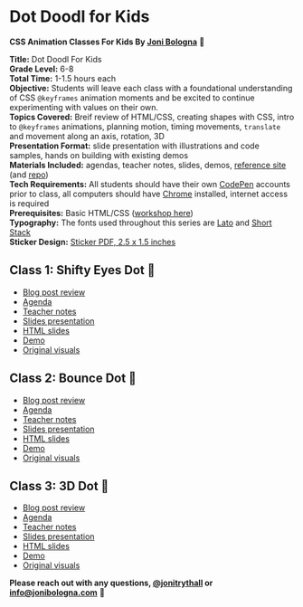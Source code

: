 # Dot Doodl for Kids
**CSS Animation Classes For Kids By [Joni Bologna](http://jonibologna.com/)** 🐷

**Title:** Dot Doodl For Kids<br>
**Grade Level:** 6-8<br>
**Total Time:** 1-1.5 hours each<br>
**Objective:** Students will leave each class with a foundational understanding of CSS `@keyframes` animation moments and be excited to continue experimenting with values on their own.<br> 
**Topics Covered:** Breif review of HTML/CSS, creating shapes with CSS, intro to `@keyframes` animations, planning motion, timing movements, `translate` and movement along an axis, rotation, 3D<br>
**Presentation Format:** slide presentation with illustrations and code samples, hands on building with existing demos<br>
**Materials Included:** agendas, teacher notes, slides, demos, [reference site](http://www.dotdoodl.com/) (and [repo](https://github.com/jonitrythall/dotdoodl))<br> 
**Tech Requirements:** All students should have their own [CodePen](http://codepen.io/) accounts prior to class, all computers should have [Chrome](https://www.google.com/chrome/) installed, internet access is required<br>
**Prerequisites:** Basic HTML/CSS ([workshop here](https://github.com/jonitrythall/tutstownworkshop))<br>
**Typography:** The fonts used throughout this series are [Lato](https://fonts.google.com/specimen/Lato) and [Short Stack](https://fonts.google.com/specimen/Short+Stack)<br>
**Sticker Design:** [Sticker PDF, 2.5 x 1.5 inches](https://github.com/jonitrythall/dotdoodl-kid-classes/blob/master/doodl-stickers.pdf)

## Class 1: Shifty Eyes Dot 🔵

* [Blog post review](http://jonibologna.com/css-animation-classes-for-kids-class-1/)
* [Agenda](https://docs.google.com/document/d/1rv8SkQwUP-PGetV-ByROscOrxmsI6re2dkUQq3-cZl4/edit?usp=sharing)
* [Teacher notes](https://docs.google.com/document/d/1q3igOFoHnfXRRegRSzs1qnfhNhNAqFegTqsQqBSZfMA/edit?usp=sharing)
* [Slides presentation](http://slides.com/jonibologna/intro-to-css-animation-1-kids#/)
* [HTML slides](https://github.com/jonitrythall/dotdoodl-kid-classes/blob/master/class-one-slides.html)
* [Demo](http://codepen.io/jonitrythall/pen/GrWPoX/)
* [Original visuals](https://github.com/jonitrythall/dotdoodl-kid-classes/tree/master/class1-original-visuals)

## Class 2: Bounce Dot 🔵
* [Blog post review](http://jonibologna.com/css-animation-classes-for-kids-class-2/)
* [Agenda](https://docs.google.com/document/d/1MnEX15ES3zzLKcoE4lXyH_ut_bCCIyjVe8dwIOlp_yc/edit)
* [Teacher notes](https://docs.google.com/document/d/180tCBkWLGJw-M-oEj5G1MYPcWUlvnrTwniKlntMJkQc/edit)
* [Slides presentation](http://slides.com/jonibologna/intro-to-css-animation-2-kids#/)
* [HTML slides](https://github.com/jonitrythall/dotdoodl-kid-classes/blob/master/class-two-slides.html)
* [Demo](http://codepen.io/jonitrythall/pen/xggROe)
* [Original visuals](https://github.com/jonitrythall/dotdoodl-kid-classes/tree/master/class2-original-visuals)

## Class 3: 3D Dot 🔵
* [Blog post review](http://jonibologna.com/css-animation-classes-for-kids-class3/)
* [Agenda](https://docs.google.com/document/d/10pkbVW9Pqqi1eSTuB8460zTuvvVOT9uscNj5BWts6x0/edit?usp=sharing)
* [Teacher notes](https://docs.google.com/document/d/1PiP8rgLI8XUtveCblmnX5-NIFTuJOrWbOEeqteEkg7Y/edit?usp=sharing)
* [Slides presentation](http://slides.com/jonibologna/intro-to-css-animation-3#/)
* [HTML slides](https://github.com/jonitrythall/dotdoodl-kid-classes/blob/master/class-three-slides.html)
* [Demo](http://codepen.io/jonitrythall/pen/dWeoBB)
* [Original visuals](https://github.com/jonitrythall/dotdoodl-kid-classes/tree/master/class3-original-visuals)


**Please reach out with any questions, [@jonitrythall](https://twitter.com/JoniTrythall) or info@jonibologna.com** 👋
